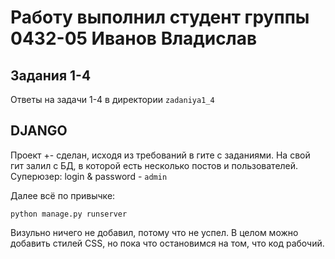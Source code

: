 # Работу выполнил студент группы 0432-05 Иванов Владислав
## Задания 1-4
Ответы на задачи 1-4 в директории `zadaniya1_4`
## DJANGO
Проект +- сделан, исходя из требований в гите с заданиями. На свой гит залил с БД, в которой есть несколько постов и пользователей. Суперюзер: login & password - `admin`

Далее всё по привычке:
```
python manage.py runserver
```

Визульно ничего не добавил, потому что не успел. В целом можно добавить стилей CSS, но пока что остановимся на том, что код рабочий. 